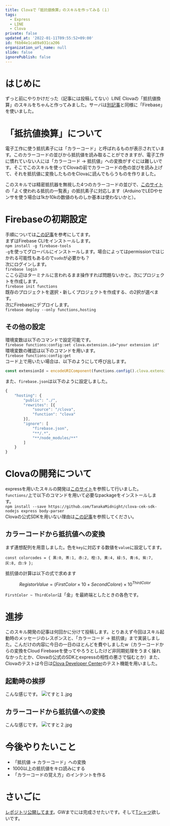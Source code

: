 ```yaml
---
title: Clovaで「抵抗値換算」のスキルを作ってみる（１）
tags:
  - Express
  - LINE
  - Clova
private: false
updated_at: '2022-01-11T09:55:52+09:00'
id: f6b04e1ca89a931ca206
organization_url_name: null
slide: false
ignorePublish: false
---
```

# はじめに
ずっと前にやりかけだった（記事には投稿してない）LINE Clovaの「抵抗値換算」のスキルをちゃんと作ってみました。サーバは[別記事](https://qiita.com/ufoo68/items/48cb29e6a14f2be3f076)と同様に「Firebase」を使いました。

# 「抵抗値換算」について
電子工作に使う抵抗素子には「カラーコード」と呼ばれるものが表示されています。このカラーコードの並びから抵抗値を読み取ることができますが、電子工作に慣れていない人には「カラーコード -> 抵抗値」への変換がすぐには難しいです。そこでこのスキルを使ってClovaの前でカラーコードの色の並びを読み上げて、それを抵抗値に変換したものをClovaに読んでもらうものを作りました。

このスキルでは精密抵抗器を無視した4つのカラーコードの並びで、[このサイト](http://part.freelab.jp/s_regi_list.html)の「よく使われる抵抗の一覧表」の抵抗素子に対応します（ArduinoでLEDやセンサを使う場合は1kか10kの数値のものしか基本は使わないかと）。 

# Firebaseの初期設定
手順については[この記事](https://qiita.com/n0bisuke/items/909881c8866e3f2ca642)を参考にしてます。  
まずはFirebase CLIをインストールします。  
```npm install -g firebase-tools```  
`-g`を使ってグローバルにインストールします。場合によってはpermissionではじかれる可能性もあるので`sudo`が必要かも？  
次にログインします。  
```firebase login```  
ここら辺はターミナルに言われるまま操作すれば問題ないかと。次にプロジェクトを作成します。  
```firebase init functions```  
既存のプロジェクトを選択・新しくプロジェクトを作成する、の2択が選べます。  
次にFirebaseにデプロイします。  
```firebase deploy --only functions,hosting```  
  
## その他の設定
環境変数は以下のコマンドで設定可能です。  
```firebase functions:config:set clova.extension.id="your extension id"```  
環境変数の確認は以下のコマンドを用います。  
```firebase functions:config:get```  
コード上で用いたい場合は、以下のようにして呼び出します。  

```JavaScript
const extensionId = encodeURIComponent(functions.config().clova.extension.id);
```  

また、`firebase.json`は以下のように設定しました。  

```JavaScript
{
    "hosting": {
        "public": "./",
        "rewrites": [{
            "source": "/clova",
            "function": "clova"
        }],
        "ignore": [
            "firebase.json",
            "**/.*",
            "**/node_modules/**"
        ]
    }
}
```

# Clovaの開発について
expressを用いたスキルの開発は[このサイト](https://dotstud.io/blog/clova-cek-nodejs-tutorial/#node-js%E3%81%AE%E7%92%B0%E5%A2%83%E6%BA%96%E5%82%99)を参照して行いました。  
`functions/`上で以下のコマンドを用いて必要なpackageをインストールします。  
```npm install --save https://github.com/TanakaMidnight/clova-cek-sdk-nodejs express body-parser```  
Clovaの公式SDKを用いない理由は[この記事](https://blog.tanakamidnight.com/2018/09/firebase-clova-sdk-node8/)を参照してください。  

## カラーコードから抵抗値への変換
まず連想配列を用意しました。色を`key`に対応する数値を`value`に設定してます。  

```JavaScript:
const colorcodes = { 黒:0, 茶:1, 赤:2, 橙:3, 黄:4, 緑:5, 青:6, 紫:7, 灰:8, 白:9 };
```  
抵抗値の計算は以下の式で求めます

```math
RegistorValue = (FirstColor\times 10 + SecondColore) \times 10^{ThirdColor}
```
`FirstColor ~ ThirdColor`は「金」を最終端としたときの各色です。  

# 進捗
このスキル開発の記事は何回かに分けて投稿します。とりあえず今回はスキル起動時のメッセージのレスポンスと、「カラーコード -> 抵抗値」まで実装しました。こんだけの内容に今日の一日のほとんどを費やしましたw（カラーコードからの変換をCloud Firebaseを使ってやろうとしたけど非同期処理をうまく操れなかったとか、Clovaの公式のSDKとexpressの相性の悪さで悩むとか）また、Clovaのテストは今日は[Clova Developer Center](https://clova-developers.line.biz/#/)のテスト機能を用いました。

## 起動時の挨拶
こんな感じです。
![てすと１.jpg](https://qiita-image-store.s3.ap-northeast-1.amazonaws.com/0/209689/28ef3238-b266-ef26-e855-37996748cdf2.jpeg)

## カラーコードから抵抗値への変換
こんな感じです。
![てすと２.jpg](https://qiita-image-store.s3.ap-northeast-1.amazonaws.com/0/209689/4df9d384-e3b1-b27d-a8d2-6d306c797333.jpeg)

# 今後やりたいこと
- 「抵抗値 -> カラーコード」への変換
- 1000以上の抵抗値をキロ読みにする
- 「カラーコードの覚え方」のインテントを作る

# さいごに
[レポジトリ公開してます](https://github.com/ufoo68/clovaRegistorValueConverter)。GWまでには完成させたいです。そして[Tシャツ](https://robotstart.info/2018/07/25/clova-tshirts-present.html)欲しいです。
